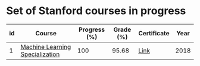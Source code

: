 # Set of Stanford courses in progress


| id | Course | Progress (%) | Grade (%) | Certificate | Year |
| --- | --- | --- | --- | --- | --- |
| 1 | [Machine Learning Specialization](https://www.coursera.org/specializations/machine-learning-introduction) | 100 | 95.68 | [Link](https://coursera.org/share/06412eeb77e5dd97df9c932b507a0087) | 2018 |

